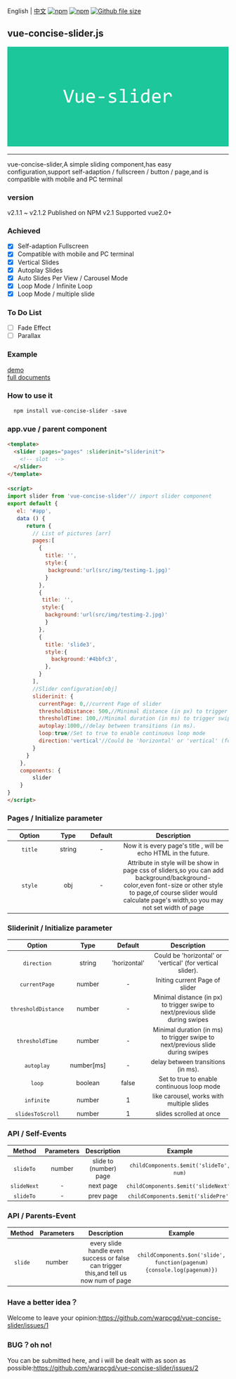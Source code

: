 English | [中文](README.md)
[![npm](https://img.shields.io/npm/dw/localeval.svg)](https://www.npmjs.com/package/vue-concise-slider)
[![npm](https://img.shields.io/npm/v/npm.svg)](https://www.npmjs.com/package/vue-concise-slider)
[![Github file size](https://img.shields.io/github/size/webcaetano/craft/build/craft.min.js.svg)](https://github.com/warpcgd/vue-concise-slider)
## vue-concise-slider.js
![](vue-slider-github.jpg)
* * *

vue-concise-slider,A simple sliding component,has easy configuration,support self-adaption / fullscreen / button / page,and is compatible with mobile and PC terminal

### version
v2.1.1 ~ v2.1.2
Published on NPM
v2.1
Supported vue2.0+

### Achieved
- [x] Self-adaption Fullscreen
- [x] Compatible with mobile and PC terminal
- [x] Vertical Slides
- [x] Autoplay Slides
- [x] Auto Slides Per View / Carousel Mode
- [x] Loop Mode / Infinite Loop
- [x] Loop Mode / multiple slide

### To Do List
- [ ] Fade Effect
- [ ] Parallax

### Example

[demo](https://warpcgd.github.io/vue-concise-slider/index.html)</br>
[full documents](https://github.com/warpcgd/vue-concise-slider/tree/gh-pages)

### How to use it

```html
  npm install vue-concise-slider -save
```

### app.vue / parent component

```html
<template>
  <slider :pages="pages" :sliderinit="sliderinit">
    <!-- slot  -->
  </slider>
</template>

<script>
import slider from 'vue-concise-slider'// import slider component
export default {
   el: '#app',
   data () {
      return {
        // List of pictures [arr]
        pages:[
          {
            title: '',
            style:{
             background:'url(src/img/testimg-1.jpg)'
            }
          },
          {
           title: '',
           style:{
            background:'url(src/img/testimg-2.jpg)'
            }
          },
          {
            title: 'slide3',
            style:{
              background:'#4bbfc3',
            },
          }
        ],
        //Slider configuration[obj]
        sliderinit: {
          currentPage: 0,//current Page of slider
          thresholdDistance: 500,//Minimal distance (in px) to trigger swipe to next/previous slide during swipes
          thresholdTime: 100,//Minimal duration (in ms) to trigger swipe to next/previous slide during swipes
          autoplay:1000,//delay between transitions (in ms).
          loop:true//Set to true to enable continuous loop mode
          direction:'vertical'//Could be 'horizontal' or 'vertical' (for vertical slider).
        }
      }
    },
    components: {
        slider
    }
}
</script>

```
### Pages / Initialize parameter
<table width="100%">
<thead>
  <tr>
    <th width="20%">Option</th>
    <th width="15%">Type</th>
    <th width="15%">Default</th>
    <th width="50%">Description</th>
  </tr>
</thead>
<tbody>
  <tr align="center">
    <td><code>title</code></td>
    <td>string</td>
    <td>-</td>
    <td>Now it is every page's title , will be echo HTML in the future.</td>
  </tr>
  <tr align="center">
    <td><code>style</code></td>
    <td>obj</td>
    <td>-</td>
    <td>Attribute in style will be show in page css of sliders,so you can add background/background-color,even font-size or other style to page,of course slider would calculate page's width,so you may not set width of page </td>
  </tr>
 </tbody>
</table>

### Sliderinit / Initialize parameter

<table width="100%">
<thead>
  <tr>
    <th width="20%">Option</th>
    <th width="15%">Type</th>
    <th width="15%">Default</th>
    <th width="50%">Description</th>
  </tr>
</thead>
<tbody>
  <tr align="center">
    <td><code>direction</code></td>
    <td>string</td>
    <td>'horizontal'</td>
    <td>Could be 'horizontal' or 'vertical' (for vertical slider).</td>
  </tr>
  <tr align="center">
    <td><code>currentPage</code></td>
    <td>number</td>
    <td>-</td>
    <td>Initing current Page of slider</td>
  </tr>
  <tr align="center">
    <td><code>thresholdDistance</code></td>
    <td>number</td>
    <td>-</td>
    <td>Minimal distance (in px) to trigger swipe to next/previous slide during swipes</td>
  </tr>
  <tr align="center">
    <td><code>thresholdTime</code></td>
    <td>number</td>
    <td>-</td>
    <td>Minimal duration (in ms) to trigger swipe to next/previous slide during swipes</td>
  </tr>
  <tr align="center">
    <td><code>autoplay</code></td>
    <td>number[ms]</td>
    <td>-</td>
    <td>delay between transitions (in ms).</td>
  </tr>
  <tr align="center">
    <td><code>loop</code></td>
    <td>boolean</td>
    <td>false</td>
    <td>Set to true to enable continuous loop mode</td>
  </tr>
  <tr align="center">
    <td><code>infinite</code></td>
    <td>number</td>
    <td>1</td>
    <td>like carousel, works with multiple slides</td>
  </tr>
  <tr align="center">
    <td><code>slidesToScroll</code></td>
    <td>number</td>
    <td>1</td>
    <td>slides scrolled at once</td>
  </tr>
 </tbody>
</table>

### API / Self-Events

<table width="100%" align="center">
<thead>
  <tr>
    <th align="center" width="12.5%">Method</th>
    <th align="center" width="12.5%">Parameters</th>
    <th align="center" width="35%">Description</th>
    <th align="center" width="40%">Example</th>
  </tr>
</thead>
<tbody>
  <tr align="center">
    <td><code>slideTo</code></td>
    <td>number</td>
    <td>slide to (number) page</td>
    <td><code>childComponents.$emit('slideTo', num)</code></td>
  </tr>
 <tr align="center">
    <td><code>slideNext</code></td>
    <td>-</td>
    <td>next page</td>
    <td><code>childComponents.$emit('slideNext')</code></td>
  </tr>
  <tr align="center">
    <td><code>slideTo</code></td>
    <td>-</td>
    <td>prev page</td>
    <td><code>childComponents.$emit('slidePre')</code></td>
  </tr>
 </tbody>
</table>

### API / Parents-Event

<table width="100%" align="center">
<thead>
  <tr>
    <th align="center" width="12.5%">Method</th>
    <th align="center" width="12.5%">Parameters</th>
    <th align="center" width="35%">Description</th>
    <th align="center" width="40%">Example</th>
  </tr>
</thead>
<tbody>
  <tr align="center">
    <td><code>slide</code></td>
    <td>number</td>
    <td>every slide handle even success or false can trigger this,and tell us now num of page</td>
    <td><code>childComponents.$on('slide', function(pagenum){console.log(pagenum)})</code></td>
  </tr>
 </tbody>
</table>

### Have a better idea？
Welcome to leave your opinion:https://github.com/warpcgd/vue-concise-slider/issues/1

### BUG？oh no!
You can be submitted here, and i will be dealt with as soon as possible:https://github.com/warpcgd/vue-concise-slider/issues/2
